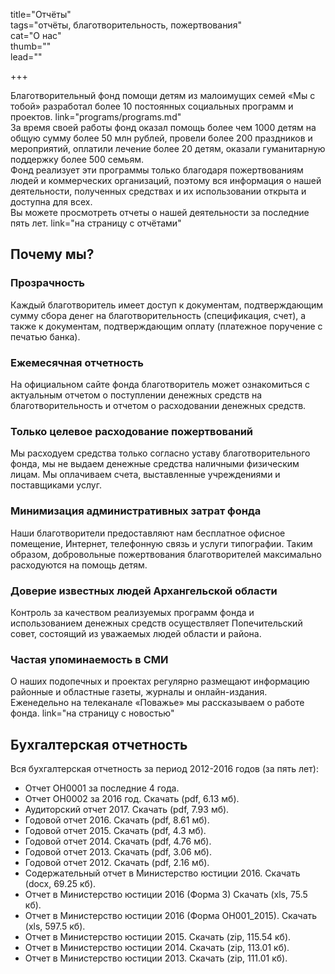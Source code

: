 title="Отчёты"   
tags="отчёты, благотворительность, пожертвования"   
cat="О нас"   
thumb=""   
lead=""  

+++

Благотворительный фонд помощи детям из малоимущих семей «Мы с тобой» разработал более 10 постоянных социальных программ и проектов. link="programs/programs.md"  
За время своей работы фонд оказал помощь более чем 1000 детям на общую сумму более 50 млн рублей, провели более 200 праздников и мероприятий, оплатили лечение более 20 детям, оказали гуманитарную поддержку более 500 семьям.  
Фонд реализует эти программы только благодаря пожертвованиям людей и коммерческих организаций, поэтому вся информация о нашей деятельности, полученных средствах и их использовании открыта и доступна для всех.  
Вы можете просмотреть отчеты о нашей деятельности за последние пять лет. link="на страницу с отчётами"

## Почему мы?

### Прозрачность
Каждый благотворитель имеет доступ к документам, подтверждающим сумму сбора денег на благотворительность (спецификация, счет), а также к документам, подтверждающим оплату (платежное поручение с печатью банка).  
### Ежемесячная отчетность  
На официальном сайте фонда благотворитель может ознакомиться с актуальным отчетом о поступлении денежных средств на благотворительность и отчетом о расходовании денежных средств.
### Только целевое расходование пожертвований
Мы расходуем средства только согласно уставу благотворительного фонда, мы не выдаем денежные средства наличными физическим лицам. Мы оплачиваем счета, выставленные учреждениями и поставщиками услуг.
### Минимизация административных затрат фонда
Наши благотворители предоставляют нам бесплатное офисное помещение, Интернет, телефонную связь и услуги типографии. Таким образом, добровольные пожертвования благотворителей максимально расходуются на помощь детям.
### Доверие известных людей Архангельской области
Контроль за качеством реализуемых программ фонда и использованием денежных средств осуществляет Попечительский совет, состоящий из уважаемых людей области и района.
### Частая упоминаемость в СМИ
О наших подопечных и проектах регулярно размещают информацию районные и областные газеты, журналы и онлайн-издания. Еженедельно на телеканале «Поважье» мы рассказываем о работе фонда. link="на страницу с новостью"
## Бухгалтерская отчетность
Вся бухгалтерская отчетность за период 2012-2016 годов (за пять лет):
* Отчет ОН0001 за последние 4 года.
* Отчет ОН0002 за 2016 год. Скачать (pdf, 6.13 мб).
* Аудиторский отчет 2017. Скачать (pdf, 7.93 мб).
* Годовой отчет 2016. Скачать (pdf, 8.61 мб).
* Годовой отчет 2015. Скачать (pdf, 4.3 мб).
* Годовой отчет 2014. Скачать (pdf, 4.76 мб).
* Годовой отчет 2013. Скачать (pdf, 3.06 мб).
* Годовой отчет 2012. Скачать (pdf, 2.16 мб).
* Содержательный отчет в Министерство юстиции 2016. Скачать (docx, 69.25 кб).
* Отчет в Министерство юстиции 2016 (Форма 3) Скачать (xls, 75.5 кб).
* Отчет в Министерство юстиции 2016 (Форма ОН001_2015). Скачать (xls, 597.5 кб).
* Отчет в Министерство юстиции 2015. Скачать (zip, 115.54 кб).
* Отчет в Министерство юстиции 2014. Скачать (zip, 113.01 кб).
* Отчет в Министерство юстиции 2013. Скачать (zip, 111.01 кб).

